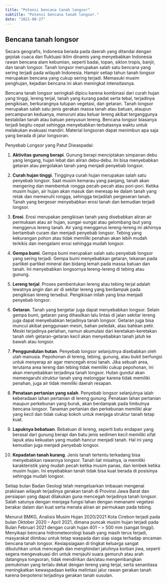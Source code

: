 ```yaml
---
title: "Potensi bencana tanah longsor"
subtitle: "Potensi bencana tanah longsor."
date: "2021-08-27"
---
```


## **Bencana tanah longsor**


Secara geografis, Indonesia berada pada daerah yang ditandai dengan gejolak cuaca dan fluktuasi iklim dinamis yang menyebabkan Indonesia rawan bencana alam kebumian, seperti badai, topan, siklon tropis, banjir, dan tanah longsor. Tanah longsor merupakan salah satu bencana yang sering terjadi pada wilayah Indonesia. Hampir setiap tahun tanah longsor merupakan bencana yang cukup sering terjadi. Memasuki musim penghujan, kejadian bencana ini akan meningkat intensitasnya.

Bencana tanah longsor seringkali dipicu karena kombinasi dari curah hujan yang tinggi, lereng terjal, tanah yang kurang padat serta tebal, terjadinya pengikisan, berkurangnya tutupan vegetasi, dan getaran. Tanah longsor merupakan salah satu jenis gerakan massa tanah atau batuan, ataupun percampuran keduanya, menuruni atau keluar lereng akibat terganggunya kestabilan tanah atau batuan penyusun lereng. Bencana longsor biasanya terjadi begitu cepat sehingga menyebabkan terbatasnya waktu untuk melakukan evakuasi mandiri. Material longsoran dapat menimbun apa saja yang berada di jalur longsoran.

Penyebab Longsor yang Patut Diwaspadai:

1. **Aktivitas gunung berapi**. 
Gunung berapi menciptakan simpanan debu yang lengang, hujan lebat dan aliran debu-debu. Ini bisa menyebabkan getaran atau pergolakan tanah yang menjadi penyebab longsor.

2. **Curah hujan tinggi**.
Tingginya curah hujan merupakan salah satu penyebab longsor. Saat musim kemarau yang panjang, tanah akan mengering dan membentuk rongga pecah-pecah atau pori-pori. Ketika musim hujan, air hujan akan masuk dan meresap ke dalam tanah yang retak dan memenuhi rongga, sehingga terjadilah pergeseran tanah. Tanah yang bergeser menyebabkan erosi tanah dan kemudian terjadi longsor.

3. **Erosi**.
Erosi merupakan pengikisan tanah yang disebabkan aliran air permukaan atau air hujan, sungai-sungai atau gelombang laut yang menggerus lereng tanah. Air yang menggerus lereng-lereng ini akhirnya bertambah curam dan menjadi penyebab longsor. Tebing yang kekurangan pohon atau tidak memiliki penahan akan lebih mudah terkikis dan mengalami erosi sehingga mudah longsor.

4. **Gempa bumi**.
Gempa bumi merupakan salah satu penyebab longsor yang sering terjadi. Gempa bumi menyebabkan getaran, tekanan pada partikel-partikel mineral dan bidang lemah pada massa batuan dan tanah. Ini menyebabkan longsornya lereng-lereng di tebing atau gunung.

5. **Lereng terjal**.
Proses pembentukan lereng atau tebing terjal adalah lewatnya angin dan air di sekitar lereng yang berdampak pada pengikisan lereng tersebut. Pengikisan inilah yang bisa menjadi penyebab longsor.

6. **Getaran**.
Tanah yang bergetar juga dapat menyebabkan longsor. Selain gempa bumi, getaran yang dihasilkan lalu lintas di jalan sekitar lereng juga dapat menyebabkan terjadinya tanah longsor. Getaran juga bisa muncul akibat penggunaan mesin, bahan peledak, atau bahkan petir. Meski terjadinya perlahan, namun akumulasi dari keretakan-keretakan tanah oleh getaran-getaran kecil akan menyebabkan tanah jatuh ke bawah atau longsor.

7. **Penggundulan hutan**.
Penyebab longsor selanjutnya disebabkan oleh ulah manusia. Pepohonan di lereng, tebing, gunung, atau bukit berfungsi untuk menyerap air agar mencegah erosi tanah. Jika sebuah area, terutama area lereng dan tebing tidak memiliki cukup pepohonan, ini akan menyebabkan terjadinya tanah longsor. Hutan gundul akan memengaruhi struktur tanah yang melonggar karena tidak memiliki penahan, juga air tidak memiliki daerah resapan.

8. **Penataan pertanian yang salah**.
Penyebab longsor selanjutnya ialah keberadaan lahan pertanian di lereng gunung. Penataan lahan pertanian maupun perkebunan yang buruk, akan berdampak pada timbulnya bencana longsor. Tanaman pertanian dan perkebunan memiliki akar yang kecil dan tidak cukup kokoh untuk menjaga struktur tanah tetap kuat.

9. **Lapuknya bebatuan**.
Bebatuan di lereng, seperti batu endapan yang berasal dari gunung berapi dan batu jenis sedimen kecil memiliki sifat lapuk atau kekuatan yang mudah hancur menjadi tanah. Hal ini yang kemudian juga menjadi penyebab longsor.

10. **Kepadatan tanah kurang**.
Jenis tanah tertentu terkadang bisa menyebabkan rawannya longsor. Tanah liat misalnya, ia memiliki karakteristik yang mudah pecah ketika musim panas, dan lembek ketika musim hujan. Ini enyebabkan tanah tidak bisa kuat berada di posisinya sehingga mudah longsor.

 
Setiap bulan Badan Geologi telah mengeluarkan imbauan mengenai prakiraan wilayah terjadinya gerakan tanah di Provinsi Jawa Barat dan persiapan yang dapat dilakukan guna mencegah terjadinya tanah longsor. Salah satunya dengan menjaga fungsi lahan dengan menanami vegetasi berakar dalam dan kuat serta menata aliran air permukaan pada tebing.

 

Menurut BMKG, Analisis Musim Hujan 2020/2021 Kota Cirebon terjadi pada bulan Oktober 2020 – April 2021, dimana puncak musim hujan terjadi pada Bulan Februari 2021 dengan curah hujan 401 – > 500 mm (sangat tinggi). Menyikapi bencana hidrometeorologi basah yang masih terus terjadi, masyarakat diimbau untuk tetap waspada dan siap siaga terhadap ancaman bencana tanah longsor. Kesiapsiagaan di tingkat keluarga sangat dibutuhkan untuk mencegah dan menghindari jatuhnya korban jiwa, seperti segera mengevakuasi diri untuk menjauhi suara gemuruh atau arah datangnya longsoran, tidak mendirikan dan/atau mengembangkan pemukiman yang terlalu dekat dengan lereng yang terjal, serta senantiasa meningkatkan kewaspadaan ketika melintasi jalur rawan gerakan tanah karena berpotensi terjadinya gerakan tanah susulan.